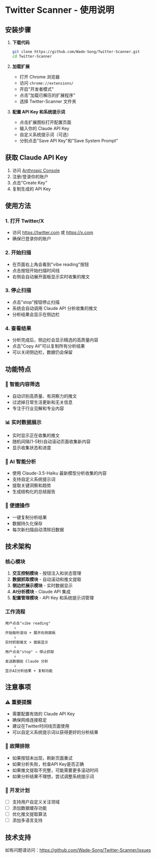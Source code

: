 # Twitter Scanner - 使用说明

## 安装步骤

1. **下载代码**
   ```bash
   git clone https://github.com/Wade-Song/Twitter-Scanner.git
   cd Twitter-Scanner
   ```

2. **加载扩展**
   - 打开 Chrome 浏览器
   - 访问 `chrome://extensions/`
   - 开启"开发者模式"
   - 点击"加载已解压的扩展程序"
   - 选择 Twitter-Scanner 文件夹

3. **配置 API Key 和系统提示词**
   - 点击扩展图标打开配置页面
   - 输入你的 Claude API Key
   - 自定义系统提示词（可选）
   - 分别点击"Save API Key"和"Save System Prompt"

## 获取 Claude API Key

1. 访问 [Anthropic Console](https://console.anthropic.com/)
2. 注册/登录你的账户
3. 点击"Create Key"
4. 复制生成的 API Key

## 使用方法

### 1. 打开 Twitter/X
- 访问 https://twitter.com 或 https://x.com
- 确保已登录你的账户

### 2. 开始扫描
- 在页面右上角会看到"vibe reading"按钮
- 点击按钮开始扫描时间线
- 右侧会自动展开面板显示实时收集的推文

### 3. 停止扫描
- 点击"stop"按钮停止扫描
- 系统会自动调用 Claude API 分析收集的推文
- 分析结果会显示在侧边栏

### 4. 查看结果
- 分析完成后，侧边栏会显示精选的高质量内容
- 点击"Copy All"可以复制所有分析结果
- 可以关闭侧边栏，数据仍会保留

## 功能特点

### 🎯 智能内容筛选
- 自动识别高质量、有洞察力的推文
- 过滤掉日常生活更新和无关信息
- 专注于行业见解和专业内容

### 📊 实时数据展示
- 实时显示正在收集的推文
- 随机间隔(1-5秒)自动滚动页面收集新内容
- 显示收集状态和进度

### 🤖 AI 智能分析
- 使用 Claude-3.5-Haiku 最新模型分析收集的内容
- 支持自定义系统提示词
- 提取关键洞察和趋势
- 生成结构化的总结报告

### 💾 便捷操作
- 一键复制分析结果
- 数据持久化保存
- 每次新扫描自动清除旧数据

## 技术架构

### 核心模块
1. **交互控制模块** - 按钮注入和状态管理
2. **数据抓取模块** - 自动滚动和推文提取
3. **侧边栏展示模块** - 实时数据显示
4. **AI分析模块** - Claude API 集成
5. **配置管理模块** - API Key 和系统提示词管理

### 工作流程
```
用户点击"vibe reading" 
    ↓
开始每秒滚动 + 展开右侧面板
    ↓
实时抓取推文 + 面板显示
    ↓
用户点击"stop" → 停止抓取
    ↓
发送数据给 Claude 分析
    ↓
显示AI分析结果 + 复制功能
```

## 注意事项

### ⚠️ 重要提醒
- 需要配置有效的 Claude API Key
- 确保网络连接稳定
- 建议在Twitter时间线页面使用
- 可以自定义系统提示词以获得更好的分析结果

### 🔧 故障排除
- 如果按钮未出现，刷新页面重试
- 如果分析失败，检查API Key是否正确
- 如果推文提取不完整，可能需要更多滚动时间
- 如果分析结果不理想，尝试调整系统提示词

### 📝 开发计划
- [ ] 支持用户自定义关注领域
- [ ] 添加数据缓存功能
- [ ] 优化推文提取算法
- [ ] 添加多语言支持

## 技术支持

如有问题请访问：https://github.com/Wade-Song/Twitter-Scanner/issues